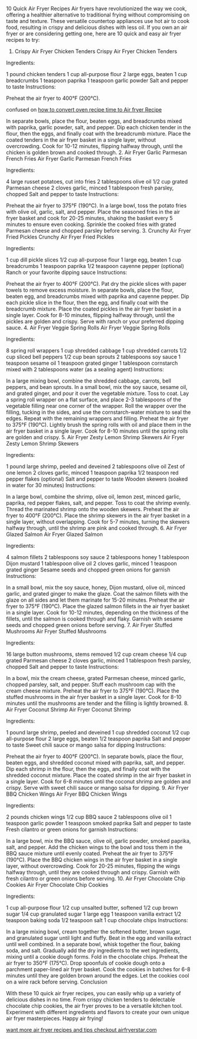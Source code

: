 10 Quick Air Fryer Recipes
Air fryers have revolutionized the way we cook, offering a healthier alternative to traditional frying without compromising on taste and texture. These versatile countertop appliances use hot air to cook food, resulting in crispy and delicious dishes with less oil. If you own an air fryer or are considering getting one, here are 10 quick and easy air fryer recipes to try:

1. Crispy Air Fryer Chicken Tenders
Crispy Air Fryer Chicken Tenders

Ingredients:

1 pound chicken tenders
1 cup all-purpose flour
2 large eggs, beaten
1 cup breadcrumbs
1 teaspoon paprika
1 teaspoon garlic powder
Salt and pepper to taste
Instructions:

Preheat the air fryer to 400°F (200°C).

confused on [ how to convert oven recipe time to Air fryer Recipe ](https://airfryerstar.com/air-fryer-calculator/)

In separate bowls, place the flour, beaten eggs, and breadcrumbs mixed with paprika, garlic powder, salt, and pepper.
Dip each chicken tender in the flour, then the eggs, and finally coat with the breadcrumb mixture.
Place the coated tenders in the air fryer basket in a single layer, without overcrowding.
Cook for 10-12 minutes, flipping halfway through, until the chicken is golden brown and cooked through.
2. Air Fryer Garlic Parmesan French Fries
Air Fryer Garlic Parmesan French Fries

Ingredients:

4 large russet potatoes, cut into fries
2 tablespoons olive oil
1/2 cup grated Parmesan cheese
2 cloves garlic, minced
1 tablespoon fresh parsley, chopped
Salt and pepper to taste
Instructions:

Preheat the air fryer to 375°F (190°C).
In a large bowl, toss the potato fries with olive oil, garlic, salt, and pepper.
Place the seasoned fries in the air fryer basket and cook for 20-25 minutes, shaking the basket every 5 minutes to ensure even cooking.
Sprinkle the cooked fries with grated Parmesan cheese and chopped parsley before serving.
3. Crunchy Air Fryer Fried Pickles
Crunchy Air Fryer Fried Pickles

Ingredients:

1 cup dill pickle slices
1/2 cup all-purpose flour
1 large egg, beaten
1 cup breadcrumbs
1 teaspoon paprika
1/2 teaspoon cayenne pepper (optional)
Ranch or your favorite dipping sauce
Instructions:

Preheat the air fryer to 400°F (200°C).
Pat dry the pickle slices with paper towels to remove excess moisture.
In separate bowls, place the flour, beaten egg, and breadcrumbs mixed with paprika and cayenne pepper.
Dip each pickle slice in the flour, then the egg, and finally coat with the breadcrumb mixture.
Place the coated pickles in the air fryer basket in a single layer.
Cook for 8-10 minutes, flipping halfway through, until the pickles are golden and crispy.
Serve with ranch or your preferred dipping sauce.
4. Air Fryer Veggie Spring Rolls
Air Fryer Veggie Spring Rolls

Ingredients:

8 spring roll wrappers
1 cup shredded cabbage
1 cup shredded carrots
1/2 cup sliced bell peppers
1/2 cup bean sprouts
2 tablespoons soy sauce
1 teaspoon sesame oil
1 teaspoon grated ginger
1 tablespoon cornstarch mixed with 2 tablespoons water (as a sealing agent)
Instructions:

In a large mixing bowl, combine the shredded cabbage, carrots, bell peppers, and bean sprouts.
In a small bowl, mix the soy sauce, sesame oil, and grated ginger, and pour it over the vegetable mixture. Toss to coat.
Lay a spring roll wrapper on a flat surface, and place 2-3 tablespoons of the vegetable filling near one corner of the wrapper.
Roll the wrapper over the filling, tucking in the sides, and use the cornstarch-water mixture to seal the edges.
Repeat with the remaining wrappers and filling.
Preheat the air fryer to 375°F (190°C).
Lightly brush the spring rolls with oil and place them in the air fryer basket in a single layer.
Cook for 8-10 minutes until the spring rolls are golden and crispy.
5. Air Fryer Zesty Lemon Shrimp Skewers
Air Fryer Zesty Lemon Shrimp Skewers

Ingredients:

1 pound large shrimp, peeled and deveined
2 tablespoons olive oil
Zest of one lemon
2 cloves garlic, minced
1 teaspoon paprika
1/2 teaspoon red pepper flakes (optional)
Salt and pepper to taste
Wooden skewers (soaked in water for 30 minutes)
Instructions:

In a large bowl, combine the shrimp, olive oil, lemon zest, minced garlic, paprika, red pepper flakes, salt, and pepper. Toss to coat the shrimp evenly.
Thread the marinated shrimp onto the wooden skewers.
Preheat the air fryer to 400°F (200°C).
Place the shrimp skewers in the air fryer basket in a single layer, without overlapping.
Cook for 5-7 minutes, turning the skewers halfway through, until the shrimp are pink and cooked through.
6. Air Fryer Glazed Salmon
Air Fryer Glazed Salmon

Ingredients:

4 salmon fillets
2 tablespoons soy sauce
2 tablespoons honey
1 tablespoon Dijon mustard
1 tablespoon olive oil
2 cloves garlic, minced
1 teaspoon grated ginger
Sesame seeds and chopped green onions for garnish
Instructions:

In a small bowl, mix the soy sauce, honey, Dijon mustard, olive oil, minced garlic, and grated ginger to make the glaze.
Coat the salmon fillets with the glaze on all sides and let them marinate for 15-20 minutes.
Preheat the air fryer to 375°F (190°C).
Place the glazed salmon fillets in the air fryer basket in a single layer.
Cook for 10-12 minutes, depending on the thickness of the fillets, until the salmon is cooked through and flaky.
Garnish with sesame seeds and chopped green onions before serving.
7. Air Fryer Stuffed Mushrooms
Air Fryer Stuffed Mushrooms

Ingredients:

16 large button mushrooms, stems removed
1/2 cup cream cheese
1/4 cup grated Parmesan cheese
2 cloves garlic, minced
1 tablespoon fresh parsley, chopped
Salt and pepper to taste
Instructions:

In a bowl, mix the cream cheese, grated Parmesan cheese, minced garlic, chopped parsley, salt, and pepper.
Stuff each mushroom cap with the cream cheese mixture.
Preheat the air fryer to 375°F (190°C).
Place the stuffed mushrooms in the air fryer basket in a single layer.
Cook for 8-10 minutes until the mushrooms are tender and the filling is lightly browned.
8. Air Fryer Coconut Shrimp
Air Fryer Coconut Shrimp

Ingredients:

1 pound large shrimp, peeled and deveined
1 cup shredded coconut
1/2 cup all-purpose flour
2 large eggs, beaten
1/2 teaspoon paprika
Salt and pepper to taste
Sweet chili sauce or mango salsa for dipping
Instructions:

Preheat the air fryer to 400°F (200°C).
In separate bowls, place the flour, beaten eggs, and shredded coconut mixed with paprika, salt, and pepper.
Dip each shrimp in the flour, then the eggs, and finally coat with the shredded coconut mixture.
Place the coated shrimp in the air fryer basket in a single layer.
Cook for 6-8 minutes until the coconut shrimp are golden and crispy.
Serve with sweet chili sauce or mango salsa for dipping.
9. Air Fryer BBQ Chicken Wings
Air Fryer BBQ Chicken Wings

Ingredients:

2 pounds chicken wings
1/2 cup BBQ sauce
2 tablespoons olive oil
1 teaspoon garlic powder
1 teaspoon smoked paprika
Salt and pepper to taste
Fresh cilantro or green onions for garnish
Instructions:

In a large bowl, mix the BBQ sauce, olive oil, garlic powder, smoked paprika, salt, and pepper.
Add the chicken wings to the bowl and toss them in the BBQ sauce mixture until evenly coated.
Preheat the air fryer to 375°F (190°C).
Place the BBQ chicken wings in the air fryer basket in a single layer, without overcrowding.
Cook for 20-25 minutes, flipping the wings halfway through, until they are cooked through and crispy.
Garnish with fresh cilantro or green onions before serving.
10. Air Fryer Chocolate Chip Cookies
Air Fryer Chocolate Chip Cookies

Ingredients:

1 cup all-purpose flour
1/2 cup unsalted butter, softened
1/2 cup brown sugar
1/4 cup granulated sugar
1 large egg
1 teaspoon vanilla extract
1/2 teaspoon baking soda
1/2 teaspoon salt
1 cup chocolate chips
Instructions:

In a large mixing bowl, cream together the softened butter, brown sugar, and granulated sugar until light and fluffy.
Beat in the egg and vanilla extract until well combined.
In a separate bowl, whisk together the flour, baking soda, and salt.
Gradually add the dry ingredients to the wet ingredients, mixing until a cookie dough forms.
Fold in the chocolate chips.
Preheat the air fryer to 350°F (175°C).
Drop spoonfuls of cookie dough onto a parchment paper-lined air fryer basket.
Cook the cookies in batches for 6-8 minutes until they are golden brown around the edges.
Let the cookies cool on a wire rack before serving.
Conclusion

With these 10 quick air fryer recipes, you can easily whip up a variety of delicious dishes in no time. From crispy chicken tenders to delectable chocolate chip cookies, the air fryer proves to be a versatile kitchen tool. Experiment with different ingredients and flavors to create your own unique air fryer masterpieces. Happy air frying!

[want more air fryer recipes and tips checkout airfryerstar.com](https://airfryerstar.com/air-fryer-calculator/)
